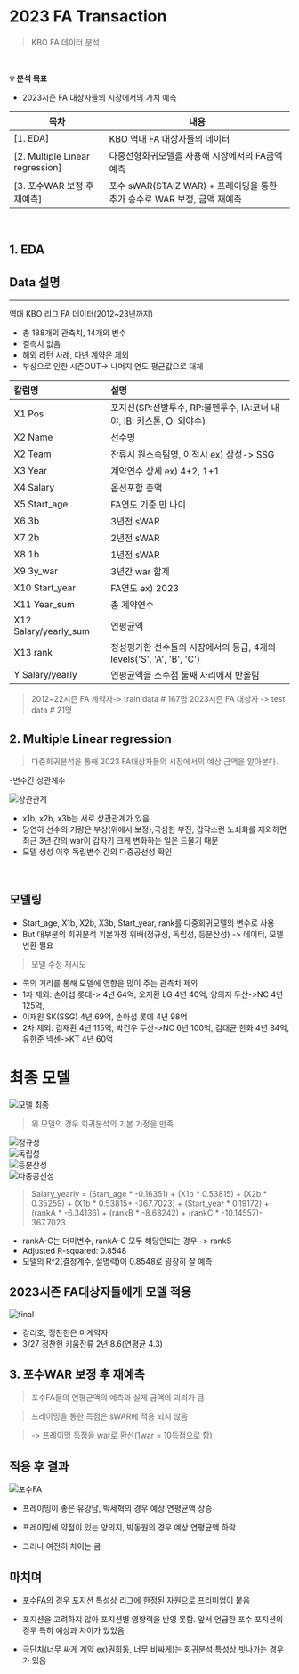 # 2023 FA Transaction

> KBO FA 데이터 분석

<br>

**💡 분석 목표**

- 2023시즌 FA 대상자들의 시장에서의 가치 예측

| 목차                                                    | 내용                                                         |
| ------------------------------------------------------- | ------------------------------------------------------------ |
| [1. EDA]                                                | KBO 역대 FA 대상자들의 데이터            |
| [2. Multiple Linear regression]                         | 다중선형회귀모델을 사용해 시장에서의 FA금액 예측                 |
| [3. 포수WAR 보정 후 재예측]                              |포수 sWAR(STAIZ WAR) + 프레이밍을 통한 추가 승수로 WAR 보정, 금액 재예측 |

<br>

## 1. EDA

## Data 설명
---

역대 KBO 리그 FA 데이터(2012~23년까지)

- 총 188개의 관측치, 14개의 변수
- 결측치 없음
- 해외 리턴 사례, 다년 계약은 제외
- 부상으로 인한 시즌OUT-> 나머지 연도 평균값으로 대체

|칼럼명 | 설명|
|:---|:---|
| X1 Pos | 포지션(SP:선발투수, RP:불펜투수, IA:코너 내야, IB: 키스톤, O: 외야수) |
| X2 Name | 선수명 |
| X2 Team | 잔류시 원소속팀명, 이적시 ex) 삼성-> SSG |
| X3 Year | 계약연수 상세 ex) 4+2, 1+1 |
| X4 Salary | 옵션포함 총액 |
| X5 Start_age | FA연도 기준 만 나이 |
| X6 3b | 3년전 sWAR |
| X7 2b | 2년전 sWAR |
| X8 1b | 1년전 sWAR |
| X9 3y_war | 3년간 war 합계 |
| X10 Start_year | FA연도 ex) 2023 |
| X11 Year_sum | 총 계약연수 |
| X12 Salary/yearly_sum | 연평균액 |
| X13 rank | 정성평가한 선수들의 시장에서의 등급, 4개의 levels('S', 'A', 'B', 'C')|
| Y Salary/yearly | 연평균액을 소수점 둘째 자리에서 반올림 |

> 2012~22시즌 FA 계약자-> train data # 167명
> 2023시즌 FA 대상자 -> test data # 21명


## 2. Multiple Linear regression

> 다중회귀분석을 통해 2023 FA대상자들의 시장에서의 예상 금액을 알아본다.

-변수간 상관계수

![상관관계](https://user-images.githubusercontent.com/63768509/227696344-198b945f-d562-4c28-a8ab-cdf44d05a958.jpg)
<br>

- x1b, x2b, x3b는 서로 상관관계가 있음
- 당연히 선수의 기량은 부상(위에서 보정),극심한 부진, 갑작스런 노쇠화를 제외하면 최근 3년 간의 war이 갑자기 크게 변화하는 일은 드물기 때문
- 모델 생성 이후 독립변수 간의 다중공선성 확인

<br>

## 모델링

- Start_age, X1b, X2b, X3b, Start_year, rank를 다중회귀모델의 변수로 사용
- But 대부분의 회귀분석 기본가정 위배(정규성, 독립성, 등분산성) -> 데이터, 모델 변환 필요

> 모델 수정 재시도
- 쿡의 거리를 통해 모델에 영향을 많이 주는 관측치 제외
- 1차 제외: 손아섭 롯데-> 4년 64억, 오지환 LG 4년 40억, 양의지 두산->NC 4년 125억, 
- 이재원 SK(SSG) 4년 69억, 손아섭 롯데 4년 98억
- 2차 제외: 김재환 4년 115억, 박건우 두산->NC 6년 100억, 김태균 한화 4년 84억, 유한준 넥센->KT 4년 60억

# 최종 모델
![모델 최종](https://user-images.githubusercontent.com/63768509/227697111-1a378fef-c262-4ee3-b71a-12d1206fd456.jpg)

> 위 모델의 경우 회귀분석의 기본 가정을 만족

![정규성](https://user-images.githubusercontent.com/63768509/227697388-c3eb7976-4cd4-45f5-a64e-3d8bf07e9b5a.jpg)<br>
![독립성](https://user-images.githubusercontent.com/63768509/227697391-ed4a93d2-9d35-4cac-8da1-30c3aa60e1af.jpg)<br>
![등분산성](https://user-images.githubusercontent.com/63768509/227697392-b73d64e9-e7a0-4534-bc93-6861b429fefb.jpg)<br>
![다중공선성](https://user-images.githubusercontent.com/63768509/227697398-5e915187-52da-44d8-8f5f-c04d2278b924.jpg)<br>

> Salary_yearly = (Start_age * -0.16351) + (X1b * 0.53815) + (X2b * 0.35259) + (X1b * 0.53815+ -367.7023) + (Start_year * 0.19172) + (rankA * -6.34136) + (rankB * -8.68242) + (rankC * -10.14557)- 367.7023

- rankA-C는 더미변수, rankA-C 모두 해당안되는 경우 -> rankS
- Adjusted R-squared: 0.8548 
- 모델의 R^2(결정계수, 설명력)이 0.8548로 굉장히 잘 예측

## 2023시즌 FA대상자들에게 모델 적용
![final](https://user-images.githubusercontent.com/63768509/227698550-5e771dbe-7541-4597-b22b-186351c47ed8.jpg)
- 강리호, 정찬헌은 미계약자
- 3/27 정찬헌 키움잔류 2년 8.6(연평균 4.3)

## 3. 포수WAR 보정 후 재예측
> 포수FA들의 연평균액의 예측과 실제 금액의 괴리가 큼

> 프레이밍을 통한 득점은 sWAR에 적용 되지 않음 

> -> 프레이밍 득점을 war로 환산(1war = 10득점으로 함)

## 적용 후 결과
![포수FA](https://user-images.githubusercontent.com/63768509/227698777-31f688c8-3529-4164-858f-151364d16077.jpg)

- 프레이밍이 좋은 유강남, 박세혁의 경우 예상 연평균액 상승

- 프레이밍에 약점이 있는 양의지, 박동원의 경우 예상 연평균액 하락

- 그러나 여전히 차이는 큼

## 마치며
- 포수FA의 경우 포지션 특성상 리그에 한정된 자원으로 프리미엄이 붙음

- 포지션을 고려하지 않아 포지션별 영향력을 반영 못함. 앞서 언급한 포수 포지션의 경우 특히 예상과 차이가 있었음

- 극단치(너무 싸게 계약 ex)권희동, 너무 비싸게)는 회귀분석 특성상 빗나가는 경우가 있음
